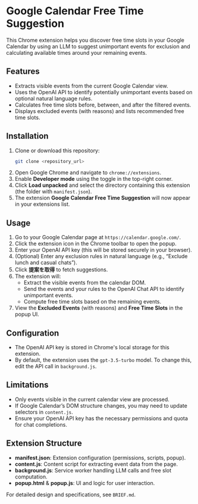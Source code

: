 # Google Calendar Free Time Suggestion

This Chrome extension helps you discover free time slots in your Google Calendar by using an LLM to suggest unimportant events for exclusion and calculating available times around your remaining events.

## Features
- Extracts visible events from the current Google Calendar view.
- Uses the OpenAI API to identify potentially unimportant events based on optional natural language rules.
- Calculates free time slots before, between, and after the filtered events.
- Displays excluded events (with reasons) and lists recommended free time slots.

## Installation
1. Clone or download this repository:
   ```bash
   git clone <repository_url>
   ```
2. Open Google Chrome and navigate to `chrome://extensions`.
3. Enable **Developer mode** using the toggle in the top-right corner.
4. Click **Load unpacked** and select the directory containing this extension (the folder with `manifest.json`).
5. The extension **Google Calendar Free Time Suggestion** will now appear in your extensions list.

## Usage
1. Go to your Google Calendar page at `https://calendar.google.com/`.
2. Click the extension icon in the Chrome toolbar to open the popup.
3. Enter your OpenAI API key (this will be stored securely in your browser).
4. (Optional) Enter any exclusion rules in natural language (e.g., “Exclude lunch and casual chats”).
5. Click **提案を取得** to fetch suggestions.
6. The extension will:
   - Extract the visible events from the calendar DOM.
   - Send the events and your rules to the OpenAI Chat API to identify unimportant events.
   - Compute free time slots based on the remaining events.
7. View the **Excluded Events** (with reasons) and **Free Time Slots** in the popup UI.

## Configuration
- The OpenAI API key is stored in Chrome's local storage for this extension.
- By default, the extension uses the `gpt-3.5-turbo` model. To change this, edit the API call in `background.js`.

## Limitations
- Only events visible in the current calendar view are processed.
- If Google Calendar’s DOM structure changes, you may need to update selectors in `content.js`.
- Ensure your OpenAI API key has the necessary permissions and quota for chat completions.

## Extension Structure
- **manifest.json**: Extension configuration (permissions, scripts, popup).
- **content.js**: Content script for extracting event data from the page.
- **background.js**: Service worker handling LLM calls and free slot computation.
- **popup.html** & **popup.js**: UI and logic for user interaction.

For detailed design and specifications, see `BRIEF.md`.